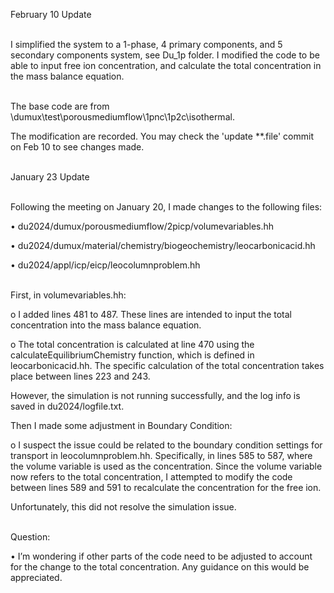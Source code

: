 February 10 Update  
<br> 

I simplified the system to a 1-phase, 4 primary components, and 5 secondary components system, see Du_1p folder. I modified the code to be able to input free ion concentration, and calculate the total concentration in the mass balance equation.  
<br>  

The base code are from \dumux\test\porousmediumflow\1pnc\1p2c\isothermal. 
<br> 

The modification are recorded. You may check the 'update **.file' commit on Feb 10 to see changes made.  
<br>  


   

January 23 Update  
<br>  

Following the meeting on January 20, I made changes to the following files:

•	du2024/dumux/porousmediumflow/2picp/volumevariables.hh

•	du2024/dumux/material/chemistry/biogeochemistry/leocarbonicacid.hh

•	du2024/appl/icp/eicp/leocolumnproblem.hh  
<br>  

First, in volumevariables.hh:
   
o	I added lines 481 to 487. These lines are intended to input the total concentration into the mass balance equation.

o	The total concentration is calculated at line 470 using the calculateEquilibriumChemistry function, which is defined in leocarbonicacid.hh. The specific calculation of the total concentration takes place between lines 223 and 243.


However, the simulation is not running successfully, and the log info is saved in du2024/logfile.txt.


Then I made some adjustment in Boundary Condition:
   
o	I suspect the issue could be related to the boundary condition settings for transport in leocolumnproblem.hh. Specifically, in lines 585 to 587, where the volume variable is used as the concentration. Since the volume variable now refers to the total concentration, I attempted to modify the code between lines 589 and 591 to recalculate the concentration for the free ion. 

Unfortunately, this did not resolve the simulation issue.  
<br>  

Question:

•	I’m wondering if other parts of the code need to be adjusted to account for the change to the total concentration. Any guidance on this would be appreciated.
